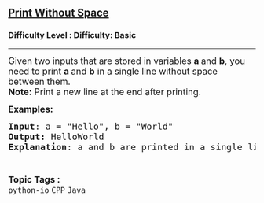 <h2><a href="https://www.geeksforgeeks.org/problems/print-without-space--124240/1?page=6&category=Arrays,Java&difficulty=Basic&sortBy=submissions">Print Without Space</a></h2><h3>Difficulty Level : Difficulty: Basic</h3><hr><div class="problems_problem_content__Xm_eO"><p><span style="font-size: 18px;">Given two inputs that are stored in variables <strong>a </strong>and <strong>b</strong>, you need to print <strong>a </strong>and <strong>b</strong> in a single line without space between them.<br><strong>Note:</strong> Print a new line at the end after printing. </span></p>
<p><span style="font-size: 18px;"><strong>Examples:</strong></span></p>
<pre><span style="font-size: 18px;"><strong>Input</strong>: a = "Hello", b = "World"<br></span><span style="font-size: 18px;"><strong>Output:</strong> HelloWorld<br><strong>Explanation</strong>: a and b are printed in a single line without space between them.</span></pre></div><br><p><span style=font-size:18px><strong>Topic Tags : </strong><br><code>python-io</code>&nbsp;<code>CPP</code>&nbsp;<code>Java</code>&nbsp;